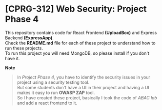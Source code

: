 # [CPRG-312] Web Security: Project Phase 4

This repository contains code for React Frontend **(UploadBox)** and Express Backend **(ExpressApp)**.  
Check the **README.md** file for each of these project to understand how to run these projects.  
To run this project you will need MongoDB, so please install if you don't have it.

**Note**

> In _Project Phase 4_, you have to identify the security issues in your project using a security testing tool.  
> But some students don't have a UI in their project and having a UI makes it easy to run **OWASP ZAP** tool.  
> So I have created these project, basically I took the code of _ABAC lab_ and add a react frontend to it.
